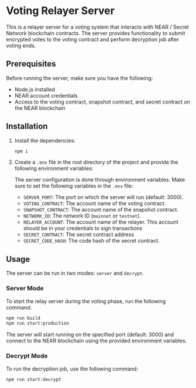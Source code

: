 # Voting Relayer Server

This is a relayer server for a voting system that interacts with NEAR / Secret Network blockchain contracts. The server provides functionality to submit encrypted votes to the voting contract and perform decryption job after voting ends.

## Prerequisites

Before running the server, make sure you have the following:

- Node.js installed
- NEAR account credentials
- Access to the voting contract, snapshot contract, and secret contract on the NEAR blockchain

## Installation

1. Install the dependencies:

   ```bash
   npm i
   ```

2. Create a `.env` file in the root directory of the project and provide the following environment variables:

    The server configuration is done through environment variables. Make sure to set the following variables in the `.env` file:
    - `SERVER_PORT`: The port on which the server will run (default: 3000).
    - `VOTING_CONTRACT`: The account name of the voting contract.
    - `SNAPSHOT_CONTRACT`: The account name of the snapshot contract.
    - `NETWORK_ID`: The network ID (`mainnet` or `testnet`).
    - `RELAYER_ACCOUNT`: The account name of the relayer. This account should be in your credentials to sign transactions
    - `SECRET_CONTRACT`: The secret contract address
    - `SECRET_CODE_HASH`: The code hash of the secret contract.

## Usage

The server can be run in two modes: `server` and `decrypt`.

### Server Mode

To start the relay server during the voting phase, run the following command:

```bash
npm run build
npm run start:production
```

The server will start running on the specified port (default: 3000) and connect to the NEAR blockchain using the provided environment variables.

### Decrypt Mode

To run the decryption job, use the following command:

```bash
npm run start:decrypt
```
